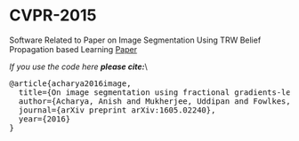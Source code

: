 CVPR-2015
=========

Software Related to Paper on Image Segmentation Using TRW Belief Propagation based Learning
[Paper](https://arxiv.org/abs/1605.02240)

*If you use the code here **please cite:***\
<pre>
@article{acharya2016image,
  title={On image segmentation using fractional gradients-learning model parameters using approximate marginal inference},
  author={Acharya, Anish and Mukherjee, Uddipan and Fowlkes, Charless},
  journal={arXiv preprint arXiv:1605.02240},
  year={2016}
}
</pre>
